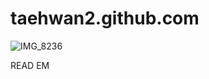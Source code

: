 # taehwan2.github.com

![IMG_8236](https://user-images.githubusercontent.com/97010824/147997775-a94b4846-7efc-456f-a4e2-984e6c2b891a.jpg)


READ EM
